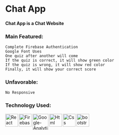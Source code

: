 # Chat App
#### Chat App is a Chat Website

### Main Featured:
    Complete Firebase Authentication
    Google Font Uses
    One quiz after another will come
    If the quiz is correct, it will show green color
    If the quiz is wrong, it will show red color
    Finally, it will show your correct score
    

### Unfavorable:
    No Responsive  

### Technology Used:
<img align="left" src="https://icongr.am/devicon/react-original-wordmark.svg?size=120&color=currentColor" alt="React" width="40" height="40"/> 
<img align="left" src="https://img.icons8.com/color/48/000000/google-firebase-console.png" alt="Firebase" width="40" height="40"/> 
<img align="left" src="https://cdn.buttercms.com/TioTuqhuQQugMujvl1xj" alt="Google-Analytics" width="50" height="50"/> 
<img align="left" src="https://icongr.am/devicon/html5-original-wordmark.svg?size=128&color=currentColor" alt="Html" width="40" height="40"/> 
<img align="left" src="https://icongr.am/devicon/css3-original-wordmark.svg?size=128&color=currentColor" alt="Css" width="40" height="40"/> 
<img align="left" src="https://img.icons8.com/color/48/000000/bootstrap.png" alt="bootstrap" width="40" height="40"/> 
<br />